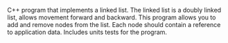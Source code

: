 C++ program that implements a linked list. 
The linked list is a doubly linked list, 
allows movement forward and backward. 
This program allows you to add and remove nodes from the list. 
Each node should contain a reference to application data. 
Includes units tests for the program. 

